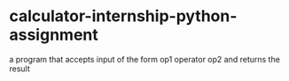 # calculator-internship-python-assignment
  a program that accepts input of the form op1 operator op2 and returns the result
  
